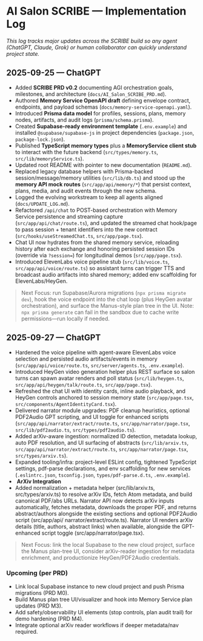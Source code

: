 # AI Salon SCRIBE — Implementation Log

_This log tracks major updates across the SCRIBE build so any agent (ChatGPT, Claude, Grok) or human collaborator can quickly understand project state._

## 2025-09-25 — ChatGPT
- Added **SCRIBE PRD v0.2** documenting AGI orchestration goals, milestones, and architecture (`docs/AI_Salon_SCRIBE_PRD.md`).
- Authored **Memory Service OpenAPI draft** defining envelope contract, endpoints, and payload schemas (`docs/memory-service-openapi.yaml`).
- Introduced **Prisma data model** for profiles, sessions, plans, memory nodes, artifacts, and audit logs (`prisma/schema.prisma`).
- Created **Supabase-ready environment template** (`.env.example`) and installed `@supabase/supabase-js` in project dependencies (`package.json`, `package-lock.json`).
- Published **TypeScript memory types** plus a **MemoryService client stub** to interact with the future backend (`src/types/memory.ts`, `src/lib/memoryService.ts`).
- Updated root README with pointer to new documentation (`README.md`).
- Replaced legacy database helpers with Prisma-backed session/message/memory utilities (`src/lib/db.ts`) and stood up the **memory API mock routes** (`src/app/api/memory/*`) that persist context, plans, media, and audit events through the new schema.
- Logged the evolving workstream to keep all agents aligned (`docs/UPDATE_LOG.md`).
- Refactored `/api/chat` to POST-based orchestration with Memory Service persistence and streaming capture (`src/app/api/chat/route.ts`), and updated the streamed chat hook/page to pass session + tenant identifiers into the new contract (`src/hooks/useStreamedChat.ts`, `src/app/page.tsx`).
- Chat UI now hydrates from the shared memory service, reloading history after each exchange and honoring persisted session IDs (override via `?session=`) for longitudinal demos (`src/app/page.tsx`).
- Introduced ElevenLabs voice pipeline stub (`src/lib/voice.ts`, `src/app/api/voice/route.ts`) so assistant turns can trigger TTS and broadcast audio artifacts into shared memory; added env scaffolding for ElevenLabs/HeyGen.

> Next Focus: run Supabase/Aurora migrations (`npx prisma migrate dev`), hook the voice endpoint into the chat loop (plus HeyGen avatar orchestration), and surface the Manus-style plan tree in the UI. Note: `npx prisma generate` can fail in the sandbox due to cache write permissions—run locally if needed.

## 2025-09-27 — ChatGPT
- Hardened the voice pipeline with agent-aware ElevenLabs voice selection and persisted audio artifacts/events in memory (`src/app/api/voice/route.ts`, `src/server/agents.ts`, `.env.example`).
- Introduced HeyGen video generation helper plus REST surface so salon turns can spawn avatar renders and poll status (`src/lib/heygen.ts`, `src/app/api/heygen/talk/route.ts`, `src/app/page.tsx`).
- Refreshed the chat UI with identity cards, inline audio playback, and HeyGen controls anchored to session memory state (`src/app/page.tsx`, `src/components/AgentIdentityCard.tsx`).
- Delivered narrator module upgrades: PDF cleanup heuristics, optional PDF2Audio GPT scripting, and UI toggle for enhanced scripts (`src/app/api/narrator/extract/route.ts`, `src/app/narrator/page.tsx`, `src/lib/pdf2audio.ts`, `src/types/pdf2audio.ts`).
- Added arXiv-aware ingestion: normalized ID detection, metadata lookup, auto PDF resolution, and UI surfacing of abstracts (`src/lib/arxiv.ts`, `src/app/api/narrator/extract/route.ts`, `src/app/narrator/page.tsx`, `src/types/arxiv.ts`).
- Expanded tooling/infra: project-level ESLint config, tightened TypeScript settings, pdf-parse declarations, and env scaffolding for new services (`.eslintrc.json`, `tsconfig.json`, `types/pdf-parse.d.ts`, `.env.example`).
-  **ArXiv Integration** 
- Added normalization + metadata helper (src/lib/arxiv.ts, src/types/arxiv.ts) to resolve arXiv IDs, fetch Atom metadata, and build canonical PDF/abs URLs. Narrator API now detects arXiv inputs automatically, fetches metadata, downloads the proper PDF, and returns abstract/authors alongside the existing sections and optional PDF2Audio script (src/app/api/ narrator/extract/route.ts). Narrator UI renders arXiv details (title, authors, abstract links) when available, alongside the GPT-enhanced script toggle (src/app/narrator/page.tsx).

> Next Focus: link the local Supabase to the new cloud project, surface the Manus plan-tree UI, consider arXiv-reader ingestion for metadata enrichment, and productionize HeyGen/PDF2Audio credentials.

### Upcoming (per PRD)
- Link local Supabase instance to new cloud project and push Prisma migrations (PRD M0).
- Build Manus plan tree UI/visualizer and hook into Memory Service plan updates (PRD M3).
- Add safety/observability UI elements (stop controls, plan audit trail) for demo hardening (PRD M4).
- Integrate optional arXiv reader workflows if deeper metadata/nav required.
